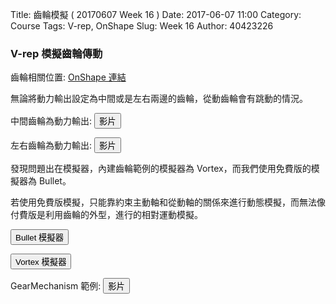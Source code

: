 Title: 齒輪模擬 ( 20170607 Week 16 )
Date: 2017-06-07 11:00
Category: Course
Tags: V-rep, OnShape
Slug: Week 16
Author: 40423226

<h3>V-rep 模擬齒輪傳動</h3>
<!-- PELICAN_END_SUMMARY -->

<p>齒輪相關位置: <a href="https://cad.onshape.com/documents/3a2549ab99b13281cac32c23/w/a9f55d2d894d01b808e45105/e/a84254b91e01114cff9f182f">OnShape 連結</a></p>

<p>無論將動力輸出設定為中間或是左右兩邊的齒輪，從動齒輪會有跳動的情況。</p>
<p>中間齒輪為動力輸出: <button onClick="lity('https://vimeo.com/221432081')"><span class="glyphicon glyphicon-facetime-video"></span> 影片</button></p>
<p>左右齒輪為動力輸出: <button onClick="lity('https://vimeo.com/221432137')"><span class="glyphicon glyphicon-facetime-video"></span> 影片</button></p>

<p>發現問題出在模擬器，內建齒輪範例的模擬器為 Vortex，而我們使用免費版的模擬器為 Bullet。</p>
<p>若使用免費版模擬，只能靠約束主動軸和從動軸的關係來進行動態模擬，而無法像付費版是利用齒輪的外型，進行的相對運動模擬。</p>

<p><button onClick="lity('./../data/Bullet.png')"><span class="glyphicon glyphicon-picture"></span> Bullet 模擬器</button></p>
<p><button onClick="lity('./../data/Vortex.png')"><span class="glyphicon glyphicon-picture"></span> Vortex 模擬器</button></p>

<p>GearMechanism 範例: <button onClick="lity('https://vimeo.com/221432102')"><span class="glyphicon glyphicon-facetime-video"></span> 影片</button></p>
